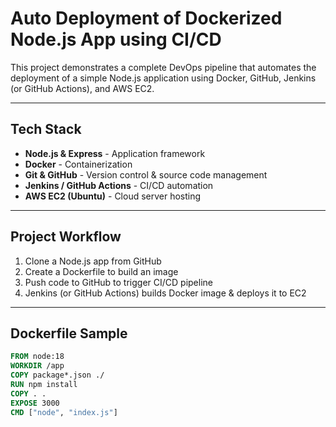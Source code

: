 #  Auto Deployment of Dockerized Node.js App using CI/CD

This project demonstrates a complete DevOps pipeline that automates the deployment of a simple Node.js application using Docker, GitHub, Jenkins (or GitHub Actions), and AWS EC2.

---

##  Tech Stack

- **Node.js & Express** - Application framework
- **Docker** - Containerization
- **Git & GitHub** - Version control & source code management
- **Jenkins / GitHub Actions** - CI/CD automation
- **AWS EC2 (Ubuntu)** - Cloud server hosting


---

##  Project Workflow

1. Clone a Node.js app from GitHub
2. Create a Dockerfile to build an image
3. Push code to GitHub to trigger CI/CD pipeline
4. Jenkins (or GitHub Actions) builds Docker image & deploys it to EC2


---

##  Dockerfile Sample

```dockerfile
FROM node:18
WORKDIR /app
COPY package*.json ./
RUN npm install
COPY . .
EXPOSE 3000
CMD ["node", "index.js"]
